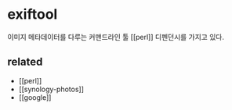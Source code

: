 # exiftool

이미지 메타데이터를 다루는 커맨드라인 툴 [[perl]] 디펜던시를 가지고 있다.

## related
- [[perl]]
- [[synology-photos]]
- [[google]]
